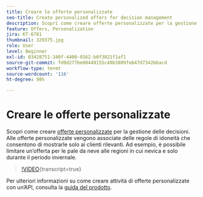 ```yaml
---
title: Creare le offerte personalizzate
seo-title: Create personalized offers for decision management
description: Scopri come creare offerte personalizzate per la gestione delle decisioni. Alle offerte personalizzate vengono associate delle regole di idoneità che consentono di mostrarle solo ai clienti rilevanti.
feature: Offers, Personalization
jira: KT-6781
thumbnail: 329375.jpg
role: User
level: Beginner
exl-id: 03428751-340f-4400-9162-b0f3021f1af1
source-git-commit: fd9d277be00449155c49b3809fe647d7342b6acd
workflow-type: tm+mt
source-wordcount: '116'
ht-degree: 98%

---
```


# Creare le offerte personalizzate

Scopri come creare [offerte personalizzate](https://experienceleague.adobe.com/docs/journey-optimizer/using/offer-decisioniong/managing-offers-in-the-offer-library/creating-personalized-offers.html?lang=it) per la gestione delle decisioni. Alle offerte personalizzate vengono associate delle regole di idoneità che consentono di mostrarle solo ai clienti rilevanti. Ad esempio, è possibile limitare un’offerta per le pale da neve alle regioni in cui nevica e solo durante il periodo invernale.

>[!VIDEO](https://video.tv.adobe.com/v/329375?quality=12&learn=on){transcript=true}

Per ulteriori informazioni su come creare attività di offerte personalizzate con un’API, consulta la [guida del prodotto](https://experienceleague.adobe.com/docs/journey-optimizer/using/offer-decisioniong/api-reference/offers-api/personalized-offers/create.html?lang=it).
